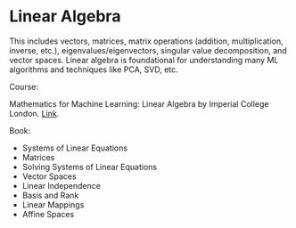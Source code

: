 # Linear Algebra

This includes vectors, matrices, matrix operations (addition, multiplication, inverse, etc.), eigenvalues/eigenvectors, singular value decomposition, and vector spaces. Linear algebra is foundational for understanding many ML algorithms and techniques like PCA, SVD, etc.



Course:&#x20;

Mathematics for Machine Learning: Linear Algebra by Imperial College London. [Link](https://www.coursera.org/learn/linear-algebra-machine-learning/).

Book:

* Systems of Linear Equations
* Matrices
* Solving Systems of Linear Equations
* Vector Spaces
* Linear Independence
* Basis and Rank
* Linear Mappings
* Affine Spaces





